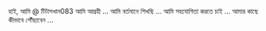 হাই, আমি @ টিটাসখান083
আমি আগ্রহী ...
আমি বর্তমানে শিখছি ...
আমি সহযোগিতা করতে চাই ...
আমার কাছে কীভাবে পৌঁছাবেন ...

<!---
titaskhan083 / titaskhan083 একটি ✨ বিশেষ ✨ সংগ্রহস্থল কারণ এটি `README.md` (এই ফাইল) আপনার গিটহাব প্রোফাইলে প্রদর্শিত হবে।
আপনার পরিবর্তনগুলি একবার দেখতে আপনি পূর্বরূপ লিঙ্কটিতে ক্লিক করতে পারেন।
--->
